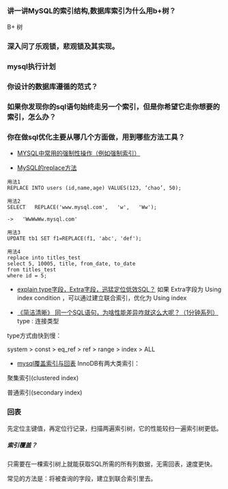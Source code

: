 ### 讲一讲MySQL的索引结构,数据库索引为什么用b+树？
B+ 树

### 深入问了乐观锁，悲观锁及其实现。

### mysql执行计划

### 你设计的数据库遵循的范式？

### 如果你发现你的sql语句始终走另一个索引，但是你希望它走你想要的索引，怎么办？

### 你在做sql优化主要从哪几个方面做，用到哪些方法工具？


- [MYSQL中常用的强制性操作（例如强制索引）](https://www.jb51.net/article/49807.htm)


- [MySQL的replace方法](https://www.cnblogs.com/libin6505/p/10422910.html)
```text
用法1 
REPLACE INTO users (id,name,age) VALUES(123, ‘chao’, 50);

用法2
SELECT   REPLACE('www.mysql.com',   'w',   'Ww');

->   'WwWwWw.mysql.com'

用法3
UPDATE tb1 SET f1=REPLACE(f1, 'abc', 'def');

用法4
replace into titles_test
select 5, 10005, title, from_date, to_date
from titles_test
where id = 5;

```    


- [explain type字段，Extra字段，迅猛定位低效SQL？](https://mp.weixin.qq.com/s?__biz=MjM5ODYxMDA5OQ==&mid=2651962587&idx=1&sn=d197aea0090ce93b156e0774c6dc3019&chksm=bd2d09078a5a801138922fb5f2b9bb7fdaace7e594d55f45ce4b3fc25cbb973bbc9b2deb2c31&scene=21#wechat_redirect)
如果 Extra字段为 Using index condition ，可以通过建立联合索引，优化为 Using index

- [《简洁清晰》  同一个SQL语句，为啥性能差异咋就这么大呢？（1分钟系列）](https://mp.weixin.qq.com/s?__biz=MjM5ODYxMDA5OQ==&mid=2651962514&idx=1&sn=550c48c9395b52b7ec561741e86e5ce0&chksm=bd2d094e8a5a80589117a653a30d062b5760ec20f8ab9e2154a63ab782d3353d1b1da50b9bc2&scene=21#wechat_redirect)
type : 连接类型

type方式由快到慢：

system > const > eq_ref > ref > range > index > ALL



- [mysql覆盖索引与回表](https://www.jianshu.com/p/8991cbca3854)
InnoDB有两大类索引：

聚集索引(clustered index)

普通索引(secondary index)

### 回表
先定位主键值，再定位行记录，扫描两遍索引树，它的性能较扫一遍索引树更低。

##### 索引覆盖？
只需要在一棵索引树上就能获取SQL所需的所有列数据，无需回表，速度更快。

常见的方法是：将被查询的字段，建立到联合索引里去。
